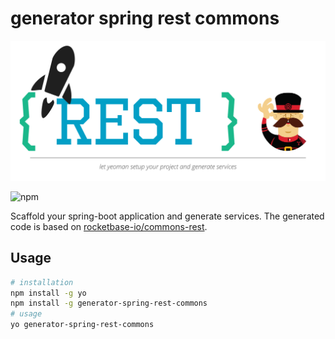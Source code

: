 # generator spring rest commons

![logo](https://github.com/rocketbase-io/generator-spring-rest-commons/raw/master/assets/generator-commons-rest.svg?sanitize=true)

![npm](https://nodei.co/npm/generator-spring-rest-commons.png?mini=true)

Scaffold your spring-boot application and generate services. The generated code is based on [rocketbase-io/commons-rest](https://github.com/rocketbase-io/commons-rest).

## Usage

```bash
# installation
npm install -g yo
npm install -g generator-spring-rest-commons
# usage
yo generator-spring-rest-commons
```

